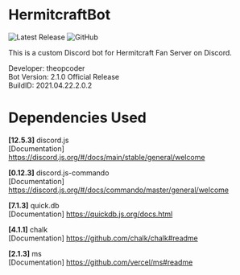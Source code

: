 # HermitcraftBot

![Latest Release](https://img.shields.io/github/v/release/theopcoder/HermitcraftBot?style=for-the-badge&include_prereleases) ![GitHub](https://img.shields.io/badge/GitHub-theopcoder-green?style=for-the-badge)

This is a custom Discord bot for Hermitcraft Fan Server on Discord.

Developer: theopcoder  
Bot Version: 2.1.0 Official Release  
BuildID: 2021.04.22.2.0.2

# Dependencies Used

**[12.5.3]** discord.js  
[Documentation] https://discord.js.org/#/docs/main/stable/general/welcome

**[0.12.3]** discord.js-commando  
[Documentation] https://discord.js.org/#/docs/commando/master/general/welcome

**[7.1.3]** quick.db  
[Documentation] https://quickdb.js.org/docs.html

**[4.1.1]** chalk  
[Documentation] https://github.com/chalk/chalk#readme

**[2.1.3]** ms  
[Documentation] https://github.com/vercel/ms#readme